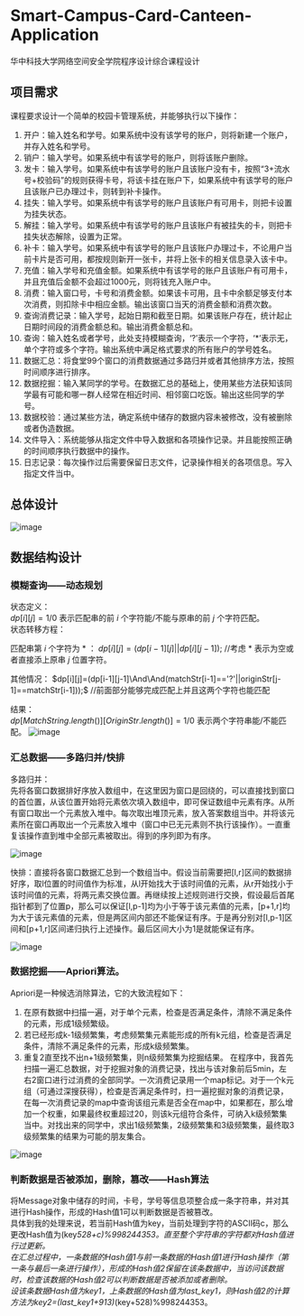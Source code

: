 # Smart-Campus-Card-Canteen-Application
华中科技大学网络空间安全学院程序设计综合课程设计
## 项目需求
课程要求设计一个简单的校园卡管理系统，并能够执行以下操作：
1. 开户：输入姓名和学号。如果系统中没有该学号的账户，则将新建一个账户，并存入姓名和学号。
2. 销户：输入学号。如果系统中有该学号的账户，则将该账户删除。
3. 发卡：输入学号。如果系统中有该学号的账户且该账户没有卡，按照“3+流水号+校验码”的规则获得卡号，将该卡挂在账户下，如果系统中有该学号的账户且该账户已办理过卡，则转到补卡操作。
4. 挂失：输入学号。如果系统中有该学号的账户且该账户有可用卡，则把卡设置为挂失状态。
5. 解挂：输入学号。如果系统中有该学号的账户且该账户有被挂失的卡，则把卡挂失状态解除，设置为正常。
6. 补卡：输入学号。如果系统中有该学号的账户且该账户办理过卡，不论用户当前卡片是否可用，都按规则新开一张卡，并将上张卡的相关信息录入该卡中。
7. 充值：输入学号和充值金额。如果系统中有该学号的账户且该账户有可用卡，并且充值后金额不会超过1000元，则将钱充入账户中。
8. 消费：输入窗口号，卡号和消费金额。如果该卡可用，且卡中余额足够支付本次消费，则扣除卡中相应金额。输出该窗口当天的消费金额和消费次数。
9. 查询消费记录：输入学号，起始日期和截至日期。如果该账户存在，统计起止日期时间段的消费金额总和。输出消费金额总和。
10. 查询：输入姓名或者学号，此处支持模糊查询，‘?’表示一个字符，‘*’表示无，单个字符或多个字符。输出系统中满足格式要求的所有账户的学号姓名。
11. 数据汇总：将食堂99个窗口的消费数据通过多路归并或者其他排序方法，按照时间顺序进行排序。
12. 数据挖掘：输入某同学的学号。在数据汇总的基础上，使用某些方法获知该同学最有可能和哪一群人经常在相近时间、相邻窗口吃饭。输出这些同学的学号。
13. 数据校验：通过某些方法，确定系统中储存的数据内容未被修改，没有被删除或者伪造数据。
14. 文件导入：系统能够从指定文件中导入数据和各项操作记录。并且能按照正确的时间顺序执行数据中的操作。
15. 日志记录：每次操作过后需要保留日志文件，记录操作相关的各项信息。写入指定文件当中。

## 总体设计
![image](https://user-images.githubusercontent.com/77919385/223385973-3ae1e8c8-4e39-4459-b97b-cfd62cf007db.png)

## 数据结构设计
### 模糊查询——动态规划
状态定义：  
$dp[i][j]=1/0$ 表示匹配串的前 $i$ 个字符能/不能与原串的前 $j$ 个字符匹配。  
状态转移方程：  

匹配串第 $i$ 个字符为 $\ast$ ： $dp[i][j]=(dp[i-1][j]||dp[i][j-1]);$ //考虑 $\ast$ 表示为空或者直接添上原串 $j$ 位置字符。  

其他情况： $dp[i][j]=(dp[i-1][j-1]\And\And(matchStr[i-1]=='?'||originStr[j-1]==matchStr[i-1]));$ //前面部分能够完成匹配上并且这两个字符也能匹配

结果：  
$dp[MatchString.length()][OriginStr.length()]=1/0$ 表示两个字符串能/不能匹配。
![image](https://user-images.githubusercontent.com/77919385/223390024-9605292a-e103-4b84-a674-991b2c65e2f1.png)

### 汇总数据——多路归并/快排
多路归并：  
先将各窗口数据排好序放入数组中，在这里因为窗口是回绕的，可以直接找到窗口的首位置，从该位置开始将元素依次填入数组中，即可保证数组中元素有序。从所有窗口取出一个元素放入堆中。每次取出堆顶元素，放入答案数组当中。并将该元素所在窗口再取出一个元素放入堆中（窗口中已无元素则不执行该操作）。一直重复该操作直到堆中全部元素被取出。得到的序列即为有序。

![image](https://user-images.githubusercontent.com/77919385/223390477-966ed09e-827c-420c-ac51-d3ee21c44fa4.png)

快排：直接将各窗口数据汇总到一个数组当中。假设当前需要把[l,r]区间的数据排好序，取l位置的时间值作为标准，从l开始找大于该时间值的元素，从r开始找小于该时间值的元素，将两元素交换位置。再继续按上述规则进行交换，假设最后首尾指针都到了位置p，那么可以保证[l,p-1]均为小于等于该元素值的元素，[p+1,r]均为大于该元素值的元素，但是两区间内部还不能保证有序。于是再分别对[l,p-1]区间和[p+1,r]区间递归执行上述操作。最后区间大小为1是就能保证有序。

 ![image](https://user-images.githubusercontent.com/77919385/223390525-35cf22d0-b7a6-4dbc-a380-8842ebcf420f.png)

### 数据挖掘——Apriori算法。
Apriori是一种候选消除算法，它的大致流程如下：
1.	在原有数据中扫描一遍，对于单个元素，检查是否满足条件，清除不满足条件的元素，形成1级频繁级。
2.	若已经形成k-1级频繁集，考虑频繁集元素能形成的所有k元组，检查是否满足条件，清除不满足条件的元素，形成k级频繁集。
3.	重复2直至找不出n+1级频繁集，则n级频繁集为挖掘结果。
在程序中，我首先扫描一遍汇总数据，对于挖掘对象的消费记录，找出与该对象前后5min，左右2窗口进行过消费的全部同学。一次消费记录用一个map标记。对于一个k元组（可通过深搜获得），检查是否满足条件时，扫一遍挖掘对象的消费记录，在每一次消费记录的map中查询该组元素是否全在map中，如果都在，那么增加一个权重，如果最终权重超过20，则该k元组符合条件，可纳入k级频繁集当中。对找出来的同学中，求出1级频繁集，2级频繁集和3级频繁集，最终取3级频繁集的结果为可能的朋友集合。

![image](https://user-images.githubusercontent.com/77919385/223390673-17585b61-2bca-4ee9-a1d1-d2b813c58ca1.png)

### 判断数据是否被添加，删除，篡改——Hash算法
将Message对象中储存的时间，卡号，学号等信息项整合成一条字符串，并对其进行Hash操作，形成的Hash值1可以判断数据是否被篡改。  
具体到我的处理来说，若当前Hash值为key，当前处理到字符的ASCII码c，那么更改Hash值为(key*528+c)%998244353。直至整个字符串的字符都对Hash值进行过更新。  
在汇总过程中，一条数据的Hash值1与前一条数据的Hash值1进行Hash操作（第一条与最后一条进行操作），形成的Hash值2保留在该条数据中，当访问该数据时，检查该数据的Hash值2可以判断数据是否被添加或者删除。  
设该条数据Hash值为key1，上条数据的Hash值为last_key1，则Hash值2的计算方法为key2=(last_key1+913)*(key+528)%998244353。


